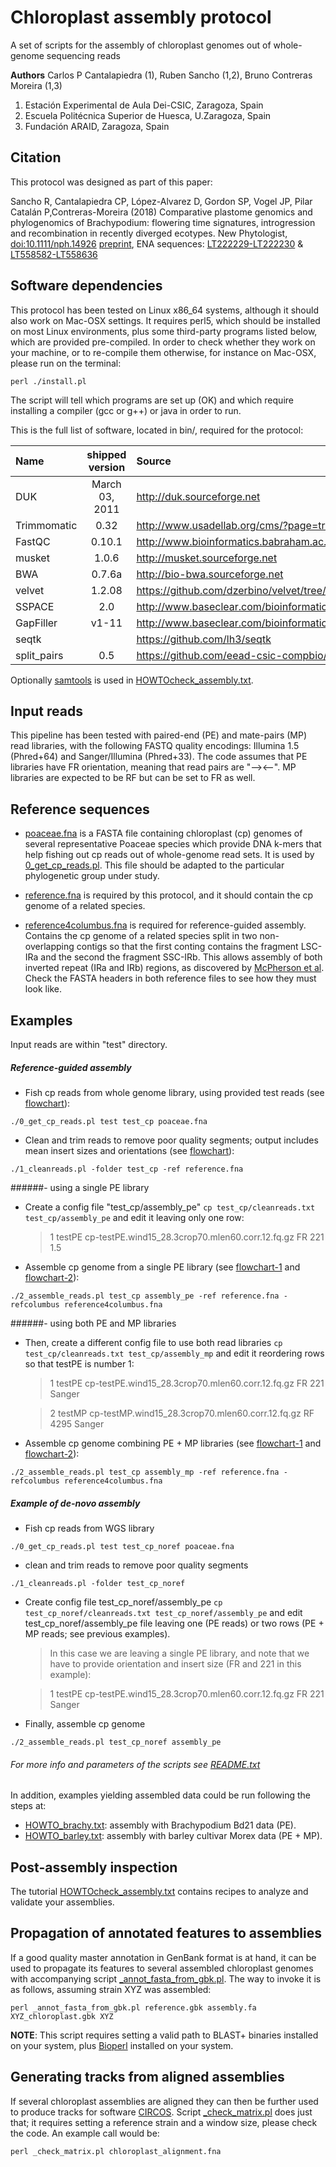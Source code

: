 # Chloroplast assembly protocol

A set of scripts for the assembly of chloroplast genomes out of whole-genome sequencing reads

**Authors**
Carlos P Cantalapiedra (1), Ruben Sancho (1,2), Bruno Contreras Moreira (1,3)

1. Estación Experimental de Aula Dei-CSIC, Zaragoza, Spain
2. Escuela Politécnica Superior de Huesca, U.Zaragoza, Spain
3. Fundación ARAID, Zaragoza, Spain

## Citation

This protocol was designed as part of this paper:

Sancho R, Cantalapiedra CP, López-Alvarez D, Gordon SP, Vogel JP, Pilar Catalán P,Contreras-Moreira (2018) 
Comparative plastome genomics and phylogenomics of Brachypodium: flowering time signatures, introgression and 
recombination in recently diverged ecotypes. New Phytologist, [doi:10.1111/nph.14926](https://nph.onlinelibrary.wiley.com/doi/abs/10.1111/nph.14926) [preprint](https://www.researchgate.net/publication/321578652_Comparative_plastome_genomics_and_phylogenomics_of_Brachypodium_Flowering_time_signatures_introgression_and_recombination_in_recently_diverged_ecotypes), ENA sequences: [LT222229-LT222230](https://www.ebi.ac.uk/ena/data/view/LT222229-LT222230) & [LT558582-LT558636](https://www.ebi.ac.uk/ena/data/view/LT558582-LT558636)

## Software dependencies

This protocol has been tested on Linux x86_64 systems, although it should also work on Mac-OSX settings.
It requires perl5, which should be installed on most Linux environments, plus some third-party programs listed below,
which are provided pre-compiled. In order to check whether they work on your machine, or to re-compile them otherwise,
for instance on Mac-OSX, please run on the terminal:
```{shell}  
perl ./install.pl
```
The script will tell which programs are set up (OK) and which require installing a compiler
(gcc or g++) or java in order to run.

This is the full list of software, located in bin/, required for the protocol:

| Name | shipped version | Source |
|:-----|:---------------:|:-------|
| DUK | March 03, 2011 | <http://duk.sourceforge.net> |
| Trimmomatic | 0.32 | <http://www.usadellab.org/cms/?page=trimmomatic> |
| FastQC | 0.10.1 | <http://www.bioinformatics.babraham.ac.uk/projects/fastqc> |
| musket | 1.0.6 | <http://musket.sourceforge.net> |
| BWA | 0.7.6a | <http://bio-bwa.sourceforge.net> |
| velvet | 1.2.08 | <https://github.com/dzerbino/velvet/tree/master> |
| SSPACE | 2.0 | <http://www.baseclear.com/bioinformatics-tools> |
| GapFiller | v1-11 | <http://www.baseclear.com/bioinformatics-tools> |
| seqtk | | <https://github.com/lh3/seqtk> |
| split_pairs | 0.5 | <https://github.com/eead-csic-compbio/split_pairs> |

Optionally [samtools](http://samtools.sourceforge.net) is used in [HOWTOcheck_assembly.txt](HOWTOcheck_assembly.txt).

## Input reads

This pipeline has been tested with paired-end (PE) and mate-pairs (MP) read libraries,
with the following FASTQ quality encodings: Illumina 1.5 (Phred+64) and Sanger/Illumina (Phred+33). 
The code assumes that PE libraries have FR orientation, meaning that read pairs are "--><--". 
MP libraries are expected to be RF but can be set to FR as well.

## Reference sequences

* [poaceae.fna](poaceae.fna) is a FASTA file containing chloroplast (cp) genomes of several representative Poaceae species which provide DNA k-mers that help fishing out cp reads out of whole-genome read sets. It is used by [0_get_cp_reads.pl](0_get_cp_reads.pl). This file should be adapted to the particular phylogenetic group under study.

* [reference.fna](reference.fna) is required by this protocol, and it should contain the cp genome of a related species.

* [reference4columbus.fna](reference4columbus.fna) is required for reference-guided assembly. Contains the cp genome of a related species split in two non-overlapping contigs so that the first conting contains the fragment LSC-IRa and the second the fragment SSC-IRb. This allows assembly of both inverted repeat (IRa and IRb) regions, as discovered by [McPherson et al](http://bmcecol.biomedcentral.com/articles/10.1186/1472-6785-13-8). Check the FASTA headers in both reference files to see how they must look like.


## Examples

Input reads are within "test" directory.

##### Reference-guided assembly

* Fish cp reads from whole genome library, using provided test reads (see [flowchart](./pics/0_get_cp_reads_1_cleanreads.png)):
```{shell}
./0_get_cp_reads.pl test test_cp poaceae.fna
```    

* Clean and trim reads to remove poor quality segments; output includes mean insert sizes and orientations (see [flowchart](./pics/0_get_cp_reads_1_cleanreads.png)):
```{shell}  
./1_cleanreads.pl -folder test_cp -ref reference.fna 
```

######- using a single PE library

* Create a config file "test_cp/assembly_pe" `cp test_cp/cleanreads.txt test_cp/assembly_pe`
and edit it leaving only one row:

    > 1 testPE cp-testPE.wind15_28.3crop70.mlen60.corr.12.fq.gz FR 221 1.5

* Assemble cp genome from a single PE library (see [flowchart-1](./pics/2_assemble_reads-1.png) and [flowchart-2](./pics/2_assemble_reads-2.png)):
```{shell}
./2_assemble_reads.pl test_cp assembly_pe -ref reference.fna -refcolumbus reference4columbus.fna
```
######- using both PE and MP libraries

* Then, create a different config file to use both read libraries `cp test_cp/cleanreads.txt test_cp/assembly_mp` 
and edit it reordering rows so that testPE is number 1:

    > 1 testPE cp-testPE.wind15_28.3crop70.mlen60.corr.12.fq.gz FR 221 Sanger
    
    > 2 testMP cp-testMP.wind15_28.3crop70.mlen60.corr.12.fq.gz RF 4295 Sanger

* Assemble cp genome combining PE + MP libraries (see [flowchart-1](./pics/2_assemble_reads-1.png) and [flowchart-2](./pics/2_assemble_reads-2.png)):
```{shell}
./2_assemble_reads.pl test_cp assembly_mp -ref reference.fna -refcolumbus reference4columbus.fna
```

##### Example of de-novo assembly

* Fish cp reads from WGS library

`./0_get_cp_reads.pl test test_cp_noref poaceae.fna`

* clean and trim reads to remove poor quality segments

`./1_cleanreads.pl -folder test_cp_noref `

* Create config file test_cp_noref/assembly_pe `cp test_cp_noref/cleanreads.txt test_cp_noref/assembly_pe`
and edit test_cp_noref/assembly_pe file leaving one (PE reads) or two rows (PE + MP reads; see previous examples).

    > In this case we are leaving a single PE library, and note that we have to provide orientation
    > and insert size (FR and 221 in this example):
    
    > 1 testPE cp-testPE.wind15_28.3crop70.mlen60.corr.12.fq.gz FR 221 Sanger

* Finally, assemble cp genome

`./2_assemble_reads.pl test_cp_noref assembly_pe`

###### For more info and parameters of the scripts see [README.txt](README.txt)

In addition, examples yielding assembled data could be run following the steps at:

- [HOWTO_brachy.txt](HOWTO_brachy.txt): assembly with Brachypodium Bd21 data (PE).
- [HOWTO_barley.txt](HOWTO_barley.txt): assembly with barley cultivar Morex data (PE + MP).

## Post-assembly inspection

The tutorial [HOWTOcheck_assembly.txt](HOWTOcheck_assembly.txt) contains recipes to analyze and validate your assemblies.


## Propagation of annotated features to assemblies

If a good quality master annotation in GenBank format is at hand, it can be used to propagate 
its features to several assembled chloroplast genomes with accompanying script [_annot_fasta_from_gbk.pl](_annot_fasta_from_gbk.pl).
The way to invoke it is as follows, assuming strain XYZ was assembled:
```{shell}
perl _annot_fasta_from_gbk.pl reference.gbk assembly.fa XYZ_chloroplast.gbk XYZ
```

__NOTE__: This script requires setting a valid path to BLAST+ binaries installed on your system, plus [Bioperl](http://www.bioperl.org/wiki/Main_Page) installed on your system.


## Generating tracks from aligned assemblies

If several chloroplast assemblies are aligned they can then be further used to produce tracks for software
[CIRCOS](http://circos.ca). Script [_check_matrix.pl](_check_matrix.pl) does just that; it requires setting a reference strain 
and a window size, please check the code. An example call would be:

```{shell}
perl _check_matrix.pl chloroplast_alignment.fna
```
